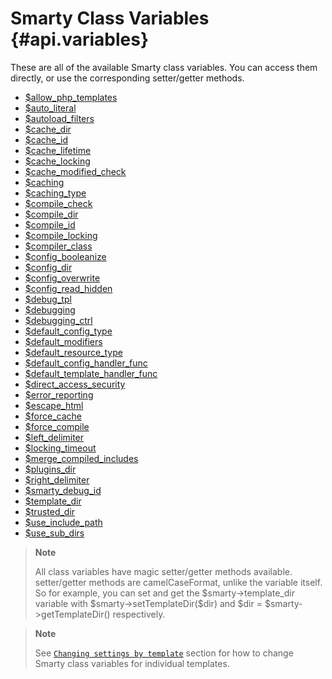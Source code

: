 Smarty Class Variables {#api.variables}
======================

These are all of the available Smarty class variables. You can access
them directly, or use the corresponding setter/getter methods.

- [$allow_php_templates](api-variables/variable-allow-php-templates.md)
- [$auto_literal](api-variables/variable-auto-literal.md)
- [$autoload_filters](api-variables/variable-autoload-filters.md)
- [$cache_dir](api-variables/variable-cache-dir.md)
- [$cache_id](api-variables/variable-cache-id.md)
- [$cache_lifetime](api-variables/variable-cache-lifetime.md)
- [$cache_locking](api-variables/variable-cache-locking.md)
- [$cache_modified_check](api-variables/variable-cache-modified-check.md)
- [$caching](api-variables/variable-caching.md)
- [$caching_type](api-variables/variable-caching-type.md)
- [$compile_check](api-variables/variable-compile-check.md)
- [$compile_dir](api-variables/variable-compile-dir.md)
- [$compile_id](api-variables/variable-compile-id.md)
- [$compile_locking](api-variables/variable-compile-locking.md)
- [$compiler_class](api-variables/variable-compiler-class.md)
- [$config_booleanize](api-variables/variable-config-booleanize.md)
- [$config_dir](api-variables/variable-config-dir.md)
- [$config_overwrite](api-variables/variable-config-overwrite.md)
- [$config_read_hidden](api-variables/variable-config-read-hidden.md)
- [$debug_tpl](api-variables/variable-debug-template.md)
- [$debugging](api-variables/variable-debugging.md)
- [$debugging_ctrl](api-variables/variable-debugging-ctrl.md)
- [$default_config_type](api-variables/variable-default-config-type.md)
- [$default_modifiers](api-variables/variable-default-modifiers.md)
- [$default_resource_type](api-variables/variable-default-resource-type.md)
- [$default_config_handler_func](api-variables/variable-default-config-handler-func.md)
- [$default_template_handler_func](api-variables/variable-default-template-handler-func.md)
- [$direct_access_security](api-variables/variable-direct-access-security.md)
- [$error_reporting](api-variables/variable-error-reporting.md)
- [$escape_html](api-variables/variable-escape-html.md)
- [$force_cache](api-variables/variable-force-cache.md)
- [$force_compile](api-variables/variable-force-compile.md)
- [$left_delimiter](api-variables/variable-left-delimiter.md)
- [$locking_timeout](api-variables/variable-locking-timeout.md)
- [$merge_compiled_includes](api-variables/variable-merge-compiled-includes.md)
- [$plugins_dir](api-variables/variable-plugins-dir.md)
- [$right_delimiter](api-variables/variable-right-delimiter.md)
- [$smarty_debug_id](api-variables/variable-smarty-debug-id.md)
- [$template_dir](api-variables/variable-template-dir.md)
- [$trusted_dir](api-variables/variable-trusted-dir.md)
- [$use_include_path](api-variables/variable-use-include-path.md)
- [$use_sub_dirs](api-variables/variable-use-sub-dirs.md)

> **Note**
>
> All class variables have magic setter/getter methods available.
> setter/getter methods are camelCaseFormat, unlike the variable itself.
> So for example, you can set and get the \$smarty-\>template\_dir
> variable with \$smarty-\>setTemplateDir(\$dir) and \$dir =
> \$smarty-\>getTemplateDir() respectively.

> **Note**
>
> See
> [`Changing settings by template`](advanced-features/advanced-features-template-settings.md)
> section for how to change Smarty class variables for individual
> templates.
